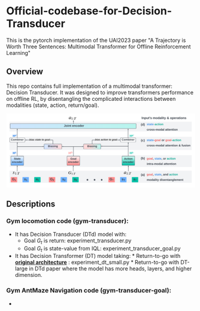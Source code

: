 # Official-codebase-for-Decision-Transducer
This is the pytorch implementation of the UAI2023 paper  "A Trajectory is Worth Three Sentences: Multimodal Transformer for Offline Reinforcement Learning"

## Overview
This repo contains full implementation of a multimodal transformer: Decision Transducer. It was designed to improve transformers performance on offline RL, by disentangling the complicated interactions between modalities (state, action, return/goal).

![image info](./architecture.png)

## Descriptions

### Gym locomotion code (gym-transducer): 
* It has Decision Transducer (DTd) model with: 
    * Goal $G_t$ is return: experiment_transducer.py 
    * Goal $G_t$ is state-value from IQL: experiment_transducer_goal.py 
* It has Decision Transformer (DT) model taking:
         * Return-to-go with **[original architecture]([https://link-url-here.org](https://github.com/kzl/decision-transformer/tree/master))** : experiment_dt_small.py
         * Return-to-go with DT-large in DTd paper where the model has more heads, layers, and higher dimension.

### Gym AntMaze Navigation code (gym-transducer-goal):
* 
